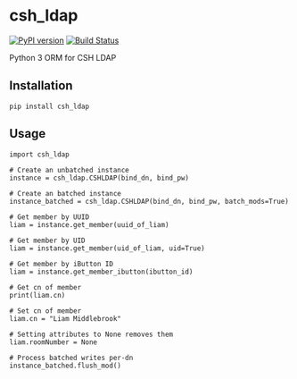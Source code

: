 # csh_ldap

[![PyPI version](https://badge.fury.io/py/csh_ldap.svg)](https://badge.fury.io/py/csh_ldap)
[![Build Status](https://travis-ci.org/liam-middlebrook/csh_ldap.svg?branch=master)](https://travis-ci.org/liam-middlebrook/csh_ldap)

Python 3 ORM for CSH LDAP


## Installation

`pip install csh_ldap`


## Usage

```
import csh_ldap

# Create an unbatched instance
instance = csh_ldap.CSHLDAP(bind_dn, bind_pw)

# Create an batched instance
instance_batched = csh_ldap.CSHLDAP(bind_dn, bind_pw, batch_mods=True)

# Get member by UUID
liam = instance.get_member(uuid_of_liam)

# Get member by UID
liam = instance.get_member(uid_of_liam, uid=True)

# Get member by iButton ID
liam = instance.get_member_ibutton(ibutton_id)

# Get cn of member
print(liam.cn)

# Set cn of member
liam.cn = "Liam Middlebrook"

# Setting attributes to None removes them
liam.roomNumber = None

# Process batched writes per-dn
instance_batched.flush_mod()
```
